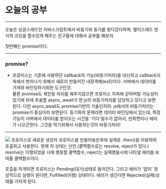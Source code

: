 # 오늘의 공부
___
오늘은 싱글스레드인 자바스크립트에서 비동기와 동기를 왔다갔다하며,
멀티스레드 방식의 코딩을 할수있게 해주는 친구들에 대해서 공부를 해보자.

첫번째는 promise이다.
___

### promise?
- 프로미스는 기존에 사용하던 callback의 기능(비동기처리)을 대신하고 callback지옥에서 벗어나기 위해서 새로이 만들어진 내장객체(es5)이다.
  서버에서 데이터를 가져와 바인딩하기위한 도구인것.<br>물론 promise도 체인링 처리를 해주지않으면 프로미스 지옥에
  갇혀버릴 가능성이 있기에 뒤에 후술할 async, await가 현 js의 비동기처리를
  담당하고 있다고 보면 된다. 다만 async,await도 promise기반의 기술인지라.
  js에서의 비동기처리는 promise가 중심이라 보면된다.
  동기화의 문제라면 데이터 바인딩에서 있는데,
  특정 기능이 서버에서 데이터를 받아오는 시간을 '기다'릴수가 없어서,
  빈화면이나 에러가 나오곤한다. 그것을 막기위해서 사용하는것이 비동기처리!
___
![](https://images.velog.io/images/pp8960/post/f1895c7a-02b7-4189-97ca-86785535f69a/image.png)
프로미스로 새로운 생성자 프로미스를 만들어놓은후에
실제로 .then()을 이용하여 호출하고 사용한다.
현재 저 상태는 선언.(콜백함수로는 resolve, reject가 있다.)
resolve는 이행되었을 시에 행동할 콜백함수,
reject는 실패했을시에 나타낼 에러를 보여줄 콜백함수이다.

호출을 하게되면 프로미스는 Pending(대기)상태로 들어간다.
그리고 에러가 '없이' 정상적으로 실행이 된다면, Fulfilled(이행) 상태이다.
에러가 생긴다면 Rejected(실패)상태를 가지게 된다.